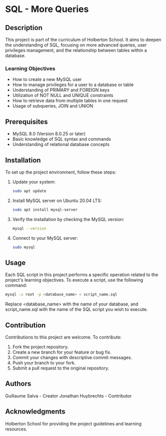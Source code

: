 # SQL - More Queries

## Description

This project is part of the curriculum of Holberton School. It aims to deepen the understanding of SQL, focusing on more advanced queries, user privileges management, and the relationship between tables within a database.

### Learning Objectives

- How to create a new MySQL user
- How to manage privileges for a user to a database or table
- Understanding of PRIMARY and FOREIGN keys
- Utilization of NOT NULL and UNIQUE constraints
- How to retrieve data from multiple tables in one request
- Usage of subqueries, JOIN and UNION

## Prerequisites

- MySQL 8.0 (Version 8.0.25 or later)
- Basic knowledge of SQL syntax and commands
- Understanding of relational database concepts

## Installation

To set up the project environment, follow these steps:

1. Update your system:
    ```bash
    sudo apt update
    ```

2. Install MySQL server on Ubuntu 20.04 LTS:
    ```bash
    sudo apt install mysql-server
    ```

3. Verify the installation by checking the MySQL version:
    ```bash
    mysql --version
    ```

4. Connect to your MySQL server:
    ```bash
    sudo mysql
    ```

## Usage

Each SQL script in this project performs a specific operation related to the project's learning objectives. To execute a script, use the following command:

```bash
mysql -u root -p <database_name> < script_name.sql
```
Replace <database_name> with the name of your database, and script_name.sql with the name of the SQL script you wish to execute.

## Contribution
Contributions to this project are welcome. To contribute:

1. Fork the project repository.
2. Create a new branch for your feature or bug fix.
3. Commit your changes with descriptive commit messages.
4. Push your branch to your fork.
5. Submit a pull request to the original repository.

## Authors

Guillaume Salva - Creator
Jonathan Huybrechts - Contributor

## Acknowledgments
Holberton School for providing the project guidelines and learning resources.